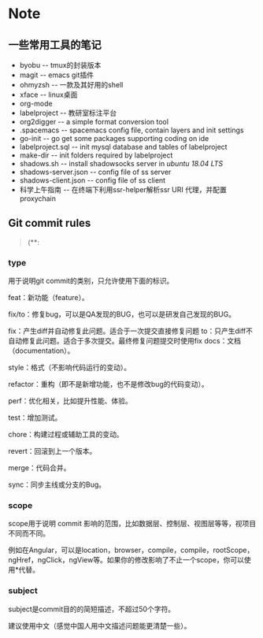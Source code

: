 # Note

## 一些常用工具的笔记

- byobu -- tmux的封装版本
- magit -- emacs git插件
- ohmyzsh -- 一款及其好用的shell
- xface -- linux桌面
- org-mode
- labelproject -- 教研室标注平台
- org2digger --  a simple format conversion tool
- .spacemacs -- spacemacs config file, contain layers and init settings
- go-init -- go get some packages supporting coding on ide
- labelproject.sql -- init mysql database and tables of labelproject
- make-dir -- init folders required by labelproject
- shadows.sh -- install shadowsocks server in *ubuntu 18.04 LTS*
- shadows-server.json -- config file of ss server
- shadows-client.json -- config file of ss client
- 科学上午指南 -- 在终端下利用ssr-helper解析ssr URI 代理，并配置proxychain

## Git commit rules
> <type>(<scope>**: <subject>
### type
用于说明git commit的类别，只允许使用下面的标识。

feat：新功能（feature）。

fix/to：修复bug，可以是QA发现的BUG，也可以是研发自己发现的BUG。

fix：产生diff并自动修复此问题。适合于一次提交直接修复问题
to：只产生diff不自动修复此问题。适合于多次提交。最终修复问题提交时使用fix
docs：文档（documentation）。

style：格式（不影响代码运行的变动）。

refactor：重构（即不是新增功能，也不是修改bug的代码变动）。

perf：优化相关，比如提升性能、体验。

test：增加测试。

chore：构建过程或辅助工具的变动。

revert：回滚到上一个版本。

merge：代码合并。

sync：同步主线或分支的Bug。

### scope

scope用于说明 commit 影响的范围，比如数据层、控制层、视图层等等，视项目不同而不同。

例如在Angular，可以是location，browser，compile，compile，rootScope， ngHref，ngClick，ngView等。如果你的修改影响了不止一个scope，你可以使用*代替。

### subject

subject是commit目的的简短描述，不超过50个字符。

建议使用中文（感觉中国人用中文描述问题能更清楚一些）。

